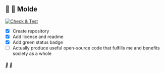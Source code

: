 ## 📄 📐 Molde

[![Check & Test](https://github.com/lsunsi/molde/actions/workflows/test.yaml/badge.svg)](https://github.com/lsunsi/molde/actions/workflows/test.yaml)

- [x] Create repository
- [x] Add license and readme
- [x] Add green status badge
- [ ] Actually produce useful open-source code that fulfills me and benefits society as a whole

###### 📄 📐
